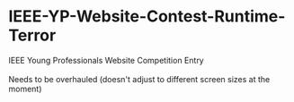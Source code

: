 # IEEE-YP-Website-Contest-Runtime-Terror

IEEE Young Professionals Website Competition Entry
<br></br>
Needs to be overhauled (doesn't adjust to different screen sizes at the moment)
